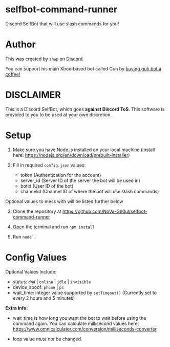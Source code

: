 # selfbot-command-runner
Discord SelfBot that will use slash commands for you!

# Author

This was created by `shwp` on [Discord](https://discord.com/users/1014174658179899503)

You can support his main Xbox-based bot called Guh by [buying guh bot a coffee!](https://buymeacoffee.com/guh_bot)

# DISCLAIMER

This is a Discord SelfBot, which goes **against Discord ToS**. This software is provided to you to be used at your own discretion. 

# Setup

1. Make sure you have Node.js installed on your local machine (install here: https://nodejs.org/en/download/prebuilt-installer)

2. Fill in required `config.json` values:
    - token (Authentication for the account)
    - server_id (Server ID of the server the bot will be used in)
    - botid (User ID of the bot)
    - channelid (Channel ID of where the bot will use slash commands)

Optional values to mess with will be listed further below

3. Clone the repository at https://github.com/NoVa-Gh0ul/selfbot-command-runner

4. Open the terminal and run `npm install`

5. Run `node .`

# Config Values

Optional Values Include:

- status: `dnd` | `online` | `idle` | `invisible`
- device_spoof: `phone` | `pc`
- wait_time: integer value supported by `setTimeout()` (Currently set to every 2 hours and 5 minutes)

**Extra Info:**

- wait_time is how long you want the bot to wait before using the command again. You can calculate millisecond values here: https://www.omnicalculator.com/conversion/milliseconds-converter

- loop value *must not* be changed.
